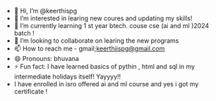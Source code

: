 - 👋 Hi, I’m @keerthispg
- 👀 I’m interested in learing new coures and updating my skills!
- 🌱 I’m currently learning 1 st year btech. couse cse (ai and ml )2024 batch !
- 💞️ I’m looking to collaborate on learing the new programs 
- 📫 How to reach me - gmail;keerthiispg@gmail.com
- 😄 Pronouns: bhuvana
- ⚡ Fun fact: I have learned basics of pythin , html and sql in my intermediate holidays itself! Yayyyy!!
-  I have enrolled in isro offered ai and ml course and yes i got my certificate !

<!---
keerthispg/keerthispg is a ✨ special ✨ repository because its `README.md` (this file) appears on your GitHub profile.
You can click the Preview link to take a look at your changes.
--->
